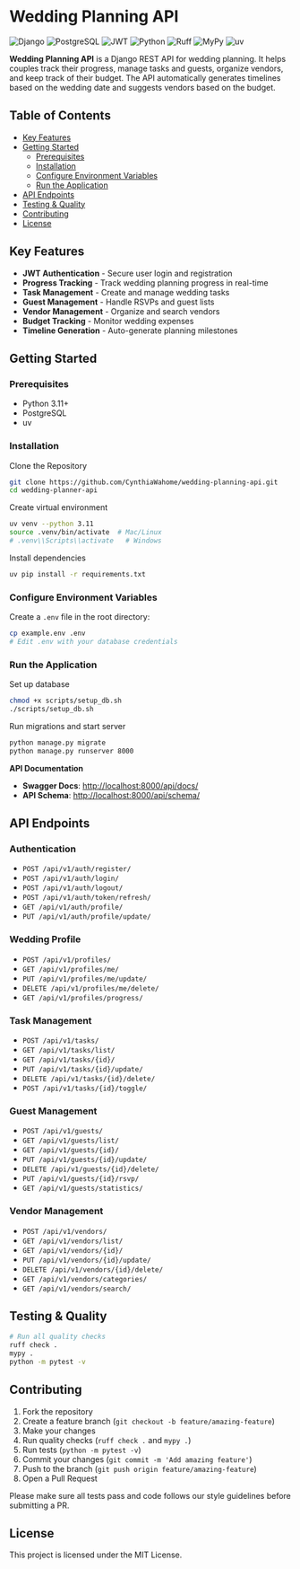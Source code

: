 # Wedding Planning API

![Django](https://img.shields.io/badge/-Django-092E20?logo=django&logoColor=white&style=for-the-badge)
![PostgreSQL](https://img.shields.io/badge/-PostgreSQL-336791?logo=postgresql&logoColor=white&style=for-the-badge)
![JWT](https://img.shields.io/badge/-JWT-000000?logo=jsonwebtokens&logoColor=white&style=for-the-badge)
![Python](https://img.shields.io/badge/-Python-3776AB?logo=python&logoColor=white&style=for-the-badge)
![Ruff](https://img.shields.io/badge/-Ruff-FCC21B?logo=ruff&logoColor=white&style=for-the-badge)
![MyPy](https://img.shields.io/badge/-MyPy-1E293B?logo=python&logoColor=white&style=for-the-badge)
![uv](https://img.shields.io/badge/-uv-DE5FE9?logo=python&logoColor=white&style=for-the-badge)

**Wedding Planning API** is a Django REST API for wedding planning. It helps couples track their progress, manage tasks and guests, organize vendors, and keep track of their budget. The API automatically generates timelines based on the wedding date and suggests vendors based on the budget.

## Table of Contents

- [Key Features](#key-features)
- [Getting Started](#getting-started)
  - [Prerequisites](#prerequisites)
  - [Installation](#installation)
  - [Configure Environment Variables](#configure-environment-variables)
  - [Run the Application](#run-the-application)
- [API Endpoints](#api-endpoints)
- [Testing & Quality](#testing--quality)
- [Contributing](#contributing)
- [License](#license)

## Key Features

- **JWT Authentication** - Secure user login and registration
- **Progress Tracking** - Track wedding planning progress in real-time
- **Task Management** - Create and manage wedding tasks
- **Guest Management** - Handle RSVPs and guest lists
- **Vendor Management** - Organize and search vendors
- **Budget Tracking** - Monitor wedding expenses
- **Timeline Generation** - Auto-generate planning milestones

## Getting Started

### Prerequisites

- Python 3.11+
- PostgreSQL
- uv

### Installation

Clone the Repository

```bash
git clone https://github.com/CynthiaWahome/wedding-planning-api.git
cd wedding-planner-api
```

Create virtual environment

```bash
uv venv --python 3.11
source .venv/bin/activate  # Mac/Linux
# .venv\\Scripts\\activate   # Windows
```

Install dependencies

```bash
uv pip install -r requirements.txt
```

### Configure Environment Variables

Create a `.env` file in the root directory:

```bash
cp example.env .env
# Edit .env with your database credentials
```

### Run the Application

Set up database

```bash
chmod +x scripts/setup_db.sh
./scripts/setup_db.sh
```

Run migrations and start server

```bash
python manage.py migrate
python manage.py runserver 8000
```

**API Documentation**

- **Swagger Docs**: [http://localhost:8000/api/docs/](http://localhost:8000/api/docs/)
- **API Schema**: [http://localhost:8000/api/schema/](http://localhost:8000/api/schema/)

## API Endpoints

### Authentication

- `POST /api/v1/auth/register/`
- `POST /api/v1/auth/login/`
- `POST /api/v1/auth/logout/`
- `POST /api/v1/auth/token/refresh/`
- `GET /api/v1/auth/profile/`
- `PUT /api/v1/auth/profile/update/`

### Wedding Profile

- `POST /api/v1/profiles/`
- `GET /api/v1/profiles/me/`
- `PUT /api/v1/profiles/me/update/`
- `DELETE /api/v1/profiles/me/delete/`
- `GET /api/v1/profiles/progress/`

### Task Management

- `POST /api/v1/tasks/`
- `GET /api/v1/tasks/list/`
- `GET /api/v1/tasks/{id}/`
- `PUT /api/v1/tasks/{id}/update/`
- `DELETE /api/v1/tasks/{id}/delete/`
- `POST /api/v1/tasks/{id}/toggle/`

### Guest Management

- `POST /api/v1/guests/`
- `GET /api/v1/guests/list/`
- `GET /api/v1/guests/{id}/`
- `PUT /api/v1/guests/{id}/update/`
- `DELETE /api/v1/guests/{id}/delete/`
- `PUT /api/v1/guests/{id}/rsvp/`
- `GET /api/v1/guests/statistics/`

### Vendor Management

- `POST /api/v1/vendors/`
- `GET /api/v1/vendors/list/`
- `GET /api/v1/vendors/{id}/`
- `PUT /api/v1/vendors/{id}/update/`
- `DELETE /api/v1/vendors/{id}/delete/`
- `GET /api/v1/vendors/categories/`
- `GET /api/v1/vendors/search/`

## Testing & Quality

```bash
# Run all quality checks
ruff check .
mypy .
python -m pytest -v
```

## Contributing

1. Fork the repository
2. Create a feature branch (`git checkout -b feature/amazing-feature`)
3. Make your changes
4. Run quality checks (`ruff check .` and `mypy .`)
5. Run tests (`python -m pytest -v`)
6. Commit your changes (`git commit -m 'Add amazing feature'`)
7. Push to the branch (`git push origin feature/amazing-feature`)
8. Open a Pull Request

Please make sure all tests pass and code follows our style guidelines before submitting a PR.

## License

This project is licensed under the MIT License.
